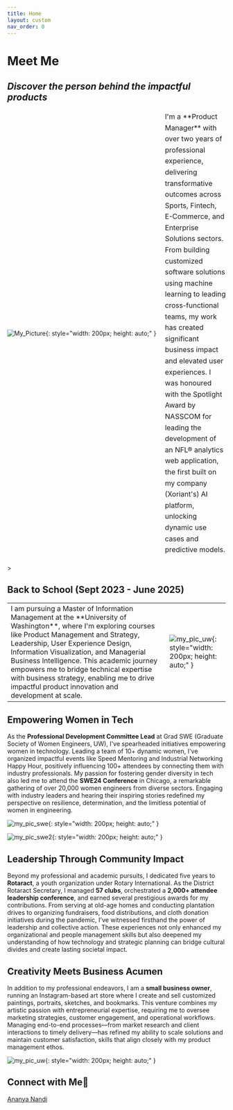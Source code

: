 ```yaml
---
title: Home
layout: custom
nav_order: 0
---
```



# Meet Me

## *Discover the person behind the impactful products*

<div style="display: flex; align-items: center; gap: 20px; margin: 20px 0;">
    <div>

![My_Picture](/engineered_by_ananya/assets/images/Cropped_Photo.jpg){: style="width: 200px; height: auto;" }
</div>
<div style="flex: 1; font-size: 16px; line-height: 1.6;">
I'm a **Product Manager** with over two years of professional experience, delivering transformative outcomes across Sports, Fintech, E-Commerce, and Enterprise Solutions sectors. From building customized software solutions using machine learning to leading cross-functional teams, my work has created significant business impact and elevated user experiences. I was honoured with the Spotlight Award by NASSCOM for leading the development of an NFL® analytics web application, the first built on my company (Xoriant's) AI platform, unlocking dynamic use cases and predictive models.
</div>
</div>
>

## Back to School (Sept 2023 - June 2025)

<table>
    <tr>
        <td> I am pursuing a Master of Information Management at the **University of Washington**, where I'm exploring courses like Product Management and Strategy, Leadership, User Experience Design, Information Visualization, and Managerial Business Intelligence. This academic journey empowers me to bridge technical expertise with business strategy, enabling me to drive impactful product innovation and development at scale.
        </td>
        <td> 

![my_pic_uw](/engineered_by_ananya/assets/images/my_pic_uw.jpg){: style="width: 200px; height: auto;" } </td>
</tr>   
</table> 

>

## Empowering Women in Tech

As the **Professional Development Committee Lead** at Grad SWE (Graduate Society of Women Engineers, UW), I've spearheaded initiatives empowering women in technology. Leading a team of 10+ dynamic women, I've organized impactful events like Speed Mentoring and Industrial Networking Happy Hour, positively influencing 100+ attendees by connecting them with industry professionals. My passion for fostering gender diversity in tech also led me to attend the **SWE24 Conference** in Chicago, a remarkable gathering of over 20,000 women engineers from diverse sectors. Engaging with industry leaders and hearing their inspiring stories redefined my perspective on resilience, determination, and the limitless potential of women in engineering.

![my_pic_swe](/engineered_by_ananya/assets/images/my_pic_swe.jpg){: style="width: 200px; height: auto;" }

![my_pic_swe2](/engineered_by_ananya/assets/images/my_pic_swe_2.jpg){: style="width: 200px; height: auto;" }

>

## Leadership Through Community Impact

Beyond my professional and academic pursuits, I dedicated five years to **Rotaract**, a youth organization under Rotary International. As the District Rotaract Secretary, I managed **57 clubs**, orchestrated a **2,000+ attendee leadership conference**, and earned several prestigious awards for my contributions. From serving at old-age homes and conducting plantation drives to organizing fundraisers, food distributions, and cloth donation initiatives during the pandemic, I've witnessed firsthand the power of leadership and collective action. These experiences not only enhanced my organizational and people management skills but also deepened my understanding of how technology and strategic planning can bridge cultural divides and create lasting societal impact.

>

## Creativity Meets Business Acumen

In addition to my professional endeavors, I am a **small business owner**, running an Instagram-based art store where I create and sell customized paintings, portraits, sketches, and bookmarks. This venture combines my artistic passion with entrepreneurial expertise, requiring me to oversee marketing strategies, customer engagement, and operational workflows. Managing end-to-end processes—from market research and client interactions to timely delivery—has refined my ability to scale solutions and maintain customer satisfaction, skills that align closely with my product management ethos.

![my_pic_uw](/engineered_by_ananya/assets/images/my_pic_uw.jpg){: style="width: 200px; height: auto;" }

>


## Connect with Me🔗
[Ananya Nandi](https://www.linkedin.com/in/ananya-nandi/)



